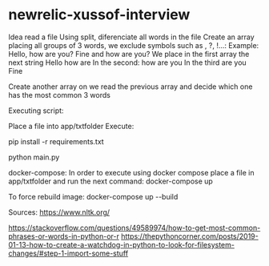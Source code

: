 # newrelic-xussof-interview

Idea read a file
Using split, diferenciate all words in the file
Create an array placing all groups of 3 words, we exclude symbols such as , ?, !...:
    Example: 
        Hello, how are you? Fine and how are you?
        We place in the first array the next string
        Hello how are
        In the second:
        how are you
        In the third
        are you Fine

Create another array on we read the previous array and decide which one has the most common 3 words

Executing script:

Place a file into app/txtfolder
Execute:

pip install -r requirements.txt

python main.py

docker-compose:
In order to execute using docker compose place a file in app/txtfolder and run the next command:
docker-compose up

To force rebuild image:
docker-compose up --build

Sources: 
https://www.nltk.org/

https://stackoverflow.com/questions/49589974/how-to-get-most-common-phrases-or-words-in-python-or-r
https://thepythoncorner.com/posts/2019-01-13-how-to-create-a-watchdog-in-python-to-look-for-filesystem-changes/#step-1-import-some-stuff

